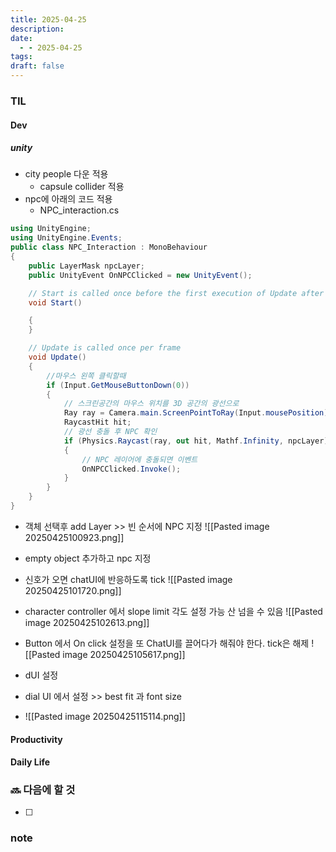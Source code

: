 ```yaml
---
title: 2025-04-25
description: 
date:
  - - 2025-04-25
tags: 
draft: false
---
```


### TIL
#### Dev
##### unity
- city people 다운 적용
	-  capsule collider 적용
- npc에 아래의 코드 적용
	- NPC_interaction.cs
```c#
using UnityEngine;
using UnityEngine.Events;
public class NPC_Interaction : MonoBehaviour
{
    public LayerMask npcLayer;
    public UnityEvent OnNPCClicked = new UnityEvent();

    // Start is called once before the first execution of Update after the MonoBehaviour is created
    void Start()

    {
    }

    // Update is called once per frame
    void Update()
    {
        //마우스 왼쪽 클릭할때
        if (Input.GetMouseButtonDown(0))
        {
            // 스크린공간의 마우스 위치를 3D 공간의 광선으로
            Ray ray = Camera.main.ScreenPointToRay(Input.mousePosition);
            RaycastHit hit;
            // 광선 충돌 후 NPC 확인
            if (Physics.Raycast(ray, out hit, Mathf.Infinity, npcLayer))
            {
                // NPC 레이어에 충돌되면 이벤트
                OnNPCClicked.Invoke();
            }
        }
    }
}
```
- 객체 선택후 add Layer >> 빈 순서에 NPC 지정
	![[Pasted image 20250425100923.png]]

- empty object 추가하고 npc 지정
- 신호가 오면 chatUI에 반응하도록 tick 
	![[Pasted image 20250425101720.png]]
- character controller 에서 slope limit 각도 설정 가능 산 넘을 수 있음
	![[Pasted image 20250425102613.png]]


- Button 에서 On click 설정을 또 ChatUI를 끌어다가 해줘야 한다. tick은 해제
	![[Pasted image 20250425105617.png]]
- dUI 설정
- dial UI 에서 설정 >> best fit 과 font size
- ![[Pasted image 20250425115114.png]]
#### Productivity


#### Daily Life


### 🔜 다음에 할 것
- [ ] 


### note

